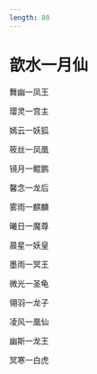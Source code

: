 ```yaml
---
length: 80
---
```


# 歆水一月仙

舞幽一凤王

璎灵一宫主

嫣云一妖狐

筱丝一凤凰

镜月一鲲鹏

馨念一龙后

雾雨一麒麟

曦日一魔尊

晨星一妖皇

墨雨一冥王

微光一圣龟

翎羽一龙子

凌风一凰仙

幽斯一龙王

冥寒一白虎

<br>


<br>
